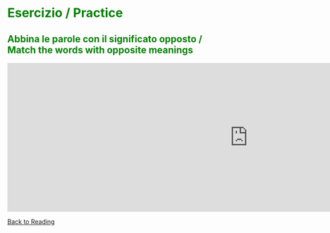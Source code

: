 <h1 style="color:green;"> Esercizio / Practice </h1>

<h2 style="color:green;"> Abbina le parole con il significato opposto / Match the words with opposite meanings </h2>

<iframe src="https://h5p.org/h5p/embed/356422" width="1090" height="338" frameborder="0" allowfullscreen="allowfullscreen"></iframe><script src="https://h5p.org/sites/all/modules/h5p/library/js/h5p-resizer.js" charset="UTF-8"></script>

<p> 
<a style="float:left;" href="reading.html" class="btn2"> Back to Reading</a>
</p>
<div style="clear:both;"> </div>
